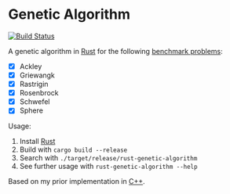 Genetic Algorithm
=================

[![Build Status](https://travis-ci.org/andschwa/rust-genetic-algorithm.svg?branch=master)](https://travis-ci.org/andschwa/rust-genetic-algorithm)

A genetic algorithm in [Rust][] for the following [benchmark problems][]:

- [x] Ackley
- [x] Griewangk
- [x] Rastrigin
- [x] Rosenbrock
- [x] Schwefel
- [x] Sphere

Usage:

1. Install [Rust][]
2. Build with `cargo build --release`
3. Search with `./target/release/rust-genetic-algorithm`
4. See further usage with `rust-genetic-algorithm --help`

Based on my prior implementation in [C++][].

[benchmark problems]: https://www.cs.cmu.edu/afs/cs/project/jair/pub/volume24/ortizboyer05a-html/node6.html
[Rust]: http://www.rust-lang.org/
[C++]: https://github.com/andschwa/uidaho-cs472-project1
